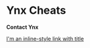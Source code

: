 # Ynx Cheats

   **Contact Ynx**
 
 [I'm an inline-style link with title](https://discord.gg/2UUYmNFwgb "Discord")
